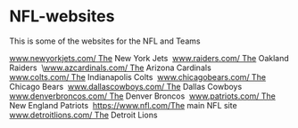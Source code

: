 # NFL-websites
This is some of the websites for the NFL and Teams

www.newyorkjets.com/ The New York Jets 
www.raiders.com/ The Oakland Raiders 
\www.azcardinals.com/ The Arizona Cardinals 
www.colts.com/ The Indianapolis Colts 
www.chicagobears.com/ The Chicago Bears 
www.dallascowboys.com/ The Dallas Cowboys 
www.denverbroncos.com/ The Denver Broncos 
www.patriots.com/ The New England Patriots 
https://www.nfl.com/The main NFL site 
www.detroitlions.com/ The Detroit Lions
